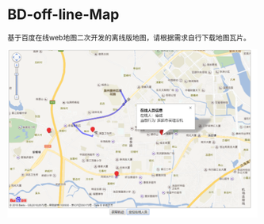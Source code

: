 # BD-off-line-Map
基于百度在线web地图二次开发的离线版地图，请根据需求自行下载地图瓦片。

![Image text](https://raw.githubusercontent.com/roctar/BD-off-line-Map/master/showpic.png?raw=true)
